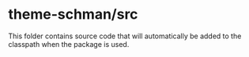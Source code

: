 # theme-schman/src

This folder contains source code that will automatically be added to the classpath when
the package is used.
